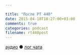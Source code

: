 ```yaml
---

title: "После РТ 440"
date: 2015-04-18T18:27:00+03:00
comments: true
categories: podcast
filename: rt440post
---
```

[аудио](http://cdn.radio-t.com/rt440post.mp3) ● [лог чата](http://chat.radio-t.com/logs/radio-t-440.html)
<audio src="http://cdn.radio-t.com/rt440post.mp3" preload="none"></audio>

